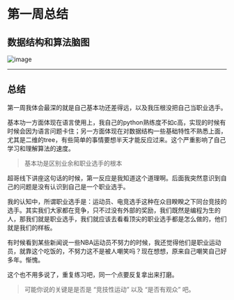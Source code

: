# 第一周总结

## 数据结构和算法脑图

![image](https://github.com/imchangchang/algorithm/blob/master/Week_01/id_17/%E6%95%B0%E6%8D%AE%E7%BB%93%E6%9E%84%E5%92%8C%E7%AE%97%E6%B3%95.png)

------

## 总结

第一周我体会最深的就是自己基本功还差得远，以及我压根没把自己当职业选手。

基本功一方面体现在语言使用上，我自己的python熟练度不如c高，实现的时候有时候会因为语言问题卡住；另一方面体现在对数据结构一些基础特性不熟悉上面，尤其是二维的tree，有些简单的事情要想半天才能反应过来。这个严重影响了自己学习和理解算法的速度。

> 基本功是区别业余和职业选手的根本

超哥线下讲座这句话的时候，第一反应是我知道这个道理啊。后面我突然意识到自己的问题是没有认识到自己是一个职业选手。

我的认知中，所谓职业选手是：运动员、电竞选手这种在众目睽睽之下同台竞技的选手。其实我们大家都在竞争，只不过没有外部的奖励，我们既然是编程为生的人，那我们就是职业选手，我们就应该去看看顶尖的职业选手都是怎么做的，他们就是我们的样板。

有时候看到某些新闻说一些NBA运动员不努力的时候，我还觉得他们是职业运动员，就靠这个吃饭的，不努力这不是被人嘲笑吗？现在想想，原来自己嘲笑自己好多年。惭愧。

这个也不用多说了，重复练习吧，同一个点要反复拿出来打磨。


> 可能你说的关键是是否是 “竞技性运动” 以及 “是否有观众” 吧。
